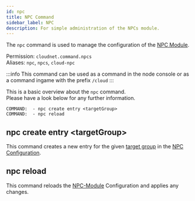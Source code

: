 ```yaml
---
id: npc
title: NPC Command
sidebar_label: NPC
description: For simple administration of the NPCs module.
---
```


The `npc` command is used to manage the configuration of the [NPC Module](../modules/npc.md).

Permission: `cloudnet.command.npcs`  
Aliases: `npc`, `npcs`, `cloud-npc`

:::info
This command can be used as a command in the node console or as a command ingame with the prefix `/cloud`
:::

This is a basic overview about the `npc` command.  
Please have a look below for any further information.
```
COMMAND:  - npc create entry <targetGroup>
COMMAND:  - npc reload
```

## npc create entry &lt;targetGroup&gt;
This command creates a new entry for the given [target group](../components/groups.md) in the
[NPC Configuration](../modules/npc.md).

## npc reload
This command reloads the [NPC-Module](../modules/npc.md) Configuration and applies any changes.